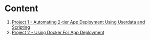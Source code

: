 # Content

1. [Project 1 - Automating 2-tier App Deployment Using Userdata and Scripting](<Project - scripts>)
2. [Project 2 - Using Docker For App Deployment](<Project - Use Docker for 2-tier app>)
